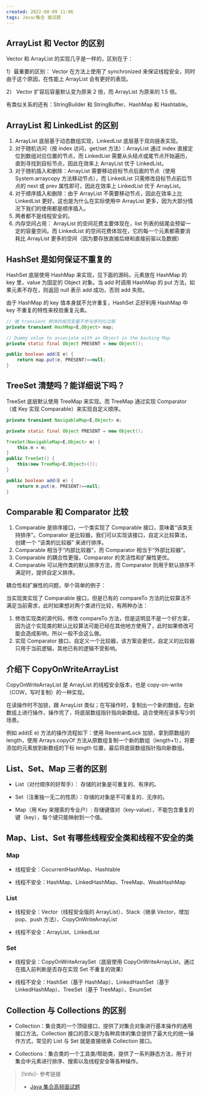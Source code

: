 ```yaml
---
created: 2022-08-09 11:06
tags: Java/集合 面试题
---
```


## ArrayList 和 Vector 的区别

Vector 和 ArrayList 的实现几乎是一样的，区别在于：

1）最重要的区别： Vector 在方法上使用了 synchronized 来保证线程安全，同时由于这个原因，在性能上 ArrayList 会有更好的表现。

2） Vector 扩容后容量默认变为原来 2 倍，而 ArrayList 为原来的 1.5 倍。

有类似关系的还有：StringBuilder 和 StringBuffer、HashMap 和 Hashtable。

## ArrayList 和 LinkedList 的区别

1.  ArrayList 底层基于动态数组实现，LinkedList 底层基于双向链表实现。
2.  对于随机访问（按 index 访问，get/set 方法）：ArrayList 通过 index 直接定位到数组对应位置的节点，而 LinkedList 需要从头结点或尾节点开始遍历，直到寻找到目标节点，因此在效率上 ArrayList 优于 LinkedList。
3.  对于随机插入和删除：ArrayList 需要移动目标节点后面的节点（使用 System.arraycopy 方法移动节点），而 LinkedList 只需修改目标节点前后节点的 next 或 prev 属性即可，因此在效率上 LinkedList 优于 ArrayList。
4.  对于顺序插入和删除：由于 ArrayList 不需要移动节点，因此在效率上比 LinkedList 更好。这也是为什么在实际使用中 ArrayList 更多，因为大部分情况下我们的使用都是顺序插入。
5.  两者都不是线程安全的。
6.  内存空间占用： ArrayList 的空间花费主要体现在，list 列表的结尾会预留一定的容量空间。而 LinkedList 的空间花费体现在，它的每一个元素都需要消耗比 ArrayList 更多的空间（因为要存放直接后继和直接前驱以及数据）

## HashSet 是如何保证不重复的

HashSet 底层使用 HashMap 来实现，见下面的源码，元素放在 HashMap 的 key 里，value 为固定的 Object 对象。当 add 时调用 HashMap 的 put 方法，如果元素不存在，则返回 null 表示 add 成功，否则 add 失败。

由于 HashMap 的 key 值本身就不允许重复，HashSet 正好利用 HashMap 中 key 不重复的特性来校验重复元素。

```java
// 被 transient 修饰的成员变量不参与序列化过程
private transient HashMap<E,Object> map;

// Dummy value to associate with an Object in the backing Map
private static final Object PRESENT = new Object();

public boolean add(E e) {
    return map.put(e, PRESENT)==null;
}
```

## TreeSet 清楚吗？能详细说下吗？

TreeSet 底层默认使用 TreeMap 来实现。而 TreeMap 通过实现 Comparator（或 Key 实现 Comparable）来实现自定义顺序。

```java
private transient NavigableMap<E,Object> m;

private static final Object PRESENT = new Object();

TreeSet(NavigableMap<E,Object> m) {
    this.m = m;
}
public TreeSet() {
    this(new TreeMap<E,Object>());
}

public boolean add(E e) {
    return m.put(e, PRESENT)==null;
}
```

## Comparable 和 Comparator 比较

1.  Comparable 是排序接口，一个类实现了 Comparable 接口，意味着“该类支持排序”。Comparator 是比较器，我们可以实现该接口，自定义比较算法，创建一个 “该类的比较器” 来进行排序。
2.  Comparable 相当于“内部比较器”，而 Comparator 相当于“外部比较器”。
3.  Comparable 的耦合性更强，Comparator 的灵活性和扩展性更优。
4.  Comparable 可以用作类的默认排序方法，而 Comparator 则用于默认排序不满足时，提供自定义排序。

耦合性和扩展性的问题，举个简单的例子：

当实现类实现了 Comparable 接口，但是已有的 compareTo 方法的比较算法不满足当前需求，此时如果想对两个类进行比较，有两种办法：

1.  修改实现类的源代码，修改 compareTo 方法，但是这明显不是一个好方案，因为这个实现类的默认比较算法可能已经在其他地方使用了，此时如果修改可能会造成影响，所以一般不会这么做。
2.  实现 Comparator 接口，自定义一个比较器，该方案会更优，自定义的比较器只用于当前逻辑，其他已有的逻辑不受影响。

## 介绍下 CopyOnWriteArrayList

CopyOnWriteArrayList 是 ArrayList 的线程安全版本，也是 copy-on-write（COW，写时复制）的一种实现。

在读操作时不加锁，跟 ArrayList 类似；在写操作时，复制出一个新的数组，在新数组上进行操作，操作完了，将底层数组指针指向新数组。适合使用在读多写少的场景。

例如 add(E e) 方法的操作流程如下：使用 ReentrantLock 加锁，拿到原数组的 length，使用 Arrays.copyOf 方法从原数组复制一个新的数组（length+1），将要添加的元素放到新数组的下标 length 位置，最后将底层数组指针指向新数组。

## List、Set、Map 三者的区别

- List（对付顺序的好帮手）： 存储的对象是可重复的、有序的。

- Set（注重独一无二的性质）：存储的对象是不可重复的、无序的。

- Map（用 Key 来搜索的专业户）: 存储键值对（key-value），不能包含重复的键（key），每个键只能映射到一个值。

## Map、List、Set 有哪些线程安全类和线程不安全的类

### Map

- 线程安全：CocurrentHashMap、Hashtable

- 线程不安全：HashMap、LinkedHashMap、TreeMap、WeakHashMap

### List

- 线程安全：Vector（线程安全版的 ArrayList）、Stack（继承 Vector，增加 pop、push 方法）、CopyOnWriteArrayList

- 线程不安全：ArrayList、LinkedList

### Set

- 线程安全：CopyOnWriteArraySet（底层使用 CopyOnWriteArrayList，通过在插入前判断是否存在实现 Set 不重复的效果）

- 线程不安全：HashSet（基于 HashMap）、LinkedHashSet（基于 LinkedHashMap）、TreeSet（基于 TreeMap）、EnumSet

## Collection 与 Collections 的区别

- Collection：集合类的一个顶级接口，提供了对集合对象进行基本操作的通用接口方法。Collection 接口的意义是为各种具体的集合提供了最大化的统一操作方式，常见的 List 与 Set 就是直接继承 Collection 接口。

- Collections：集合类的一个工具类/帮助类，提供了一系列静态方法，用于对集合中元素进行排序、搜索以及线程安全等各种操作。

> [!info]- 参考链接
>
> - [Java 集合高频面试题](https://joonwhee.blog.csdn.net/article/details/115712641#/)
